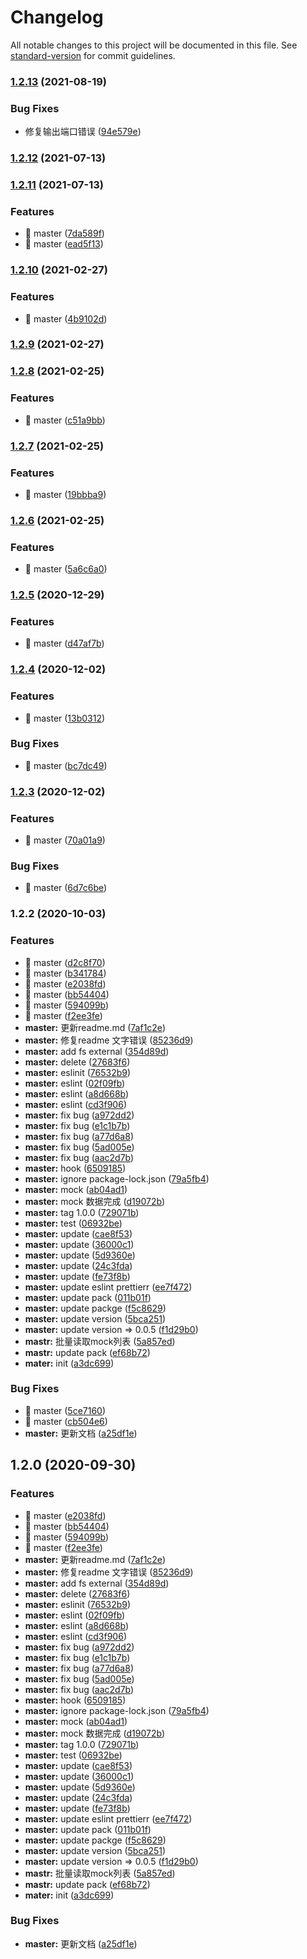 # Changelog

All notable changes to this project will be documented in this file. See [standard-version](https://github.com/conventional-changelog/standard-version) for commit guidelines.

### [1.2.13](https://github.com/chenjiajing23/good-mock/compare/v1.2.12...v1.2.13) (2021-08-19)


### Bug Fixes

* 修复输出端口错误 ([94e579e](https://github.com/chenjiajing23/good-mock/commit/94e579e2a3e3fe3169aaadd87d1a74ddd0aa2a70))

### [1.2.12](https://github.com/chenjiajing23/good-mock/compare/v1.2.11...v1.2.12) (2021-07-13)

### [1.2.11](https://github.com/chenjiajing23/good-mock/compare/v1.2.10...v1.2.11) (2021-07-13)


### Features

* 🎸 master ([7da589f](https://github.com/chenjiajing23/good-mock/commit/7da589fc505f60ae28029d2f7bb544e98951e7b1))
* 🎸 master ([ead5f13](https://github.com/chenjiajing23/good-mock/commit/ead5f132647a89573f508a1ec3c0b70db18101ee))

### [1.2.10](https://github.com/chenjiajing23/good-mock/compare/v1.2.9...v1.2.10) (2021-02-27)


### Features

* 🎸 master ([4b9102d](https://github.com/chenjiajing23/good-mock/commit/4b9102d1c449aa92a3fb9079ee026196fd352df1))

### [1.2.9](https://github.com/chenjiajing23/good-mock/compare/v1.2.8...v1.2.9) (2021-02-27)

### [1.2.8](https://github.com/chenjiajing23/good-mock/compare/v1.2.7...v1.2.8) (2021-02-25)


### Features

* 🎸 master ([c51a9bb](https://github.com/chenjiajing23/good-mock/commit/c51a9bb9ed4395c3d7a13750b83051da182d5ee8))

### [1.2.7](https://github.com/chenjiajing23/good-mock/compare/v1.2.6...v1.2.7) (2021-02-25)


### Features

* 🎸 master ([19bbba9](https://github.com/chenjiajing23/good-mock/commit/19bbba91c4bf350a1b55a939dc37485f672d76f9))

### [1.2.6](https://github.com/chenjiajing23/good-mock/compare/v1.2.5...v1.2.6) (2021-02-25)


### Features

* 🎸 master ([5a6c6a0](https://github.com/chenjiajing23/good-mock/commit/5a6c6a0d22c5b68fdc7f47e77db88996d8ea51ef))

### [1.2.5](https://github.com/chenjiajing23/good-mock/compare/v1.2.4...v1.2.5) (2020-12-29)


### Features

* 🎸 master ([d47af7b](https://github.com/chenjiajing23/good-mock/commit/d47af7b071db2a58b6e30c6f9e04eaec382aebd1))

### [1.2.4](https://github.com/chenjiajing23/good-mock/compare/v1.2.3...v1.2.4) (2020-12-02)


### Features

* 🎸 master ([13b0312](https://github.com/chenjiajing23/good-mock/commit/13b0312847e69a7d3454caec3192dd1afb656487))


### Bug Fixes

* 🐛 master ([bc7dc49](https://github.com/chenjiajing23/good-mock/commit/bc7dc49c8e210c6c55d471b0853afcfcc3996293))

### [1.2.3](https://github.com/chenjiajing23/good-mock/compare/v1.2.2...v1.2.3) (2020-12-02)


### Features

* 🎸 master ([70a01a9](https://github.com/chenjiajing23/good-mock/commit/70a01a9d5c3acdce1b382ba04bcb9aac8cc4b8b4))


### Bug Fixes

* 🐛 master ([6d7c6be](https://github.com/chenjiajing23/good-mock/commit/6d7c6be9a444998863060cd6796483608de3352a))

### 1.2.2 (2020-10-03)


### Features

* 🎸 master ([d2c8f70](https://github.com/chenjiajing23/good-mock/commit/d2c8f7041409766b290f684c07007f15d16be16d))
* 🎸 master ([b341784](https://github.com/chenjiajing23/good-mock/commit/b34178446149ffce33d247e45827f6271b276164))
* 🎸 master ([e2038fd](https://github.com/chenjiajing23/good-mock/commit/e2038fd5398746fa520ba8733c8488012b2bd297))
* 🎸 master ([bb54404](https://github.com/chenjiajing23/good-mock/commit/bb5440442554db23df255d394e015ead245c34f3))
* 🎸 master ([594099b](https://github.com/chenjiajing23/good-mock/commit/594099b59cbef8bbcc9679d0add54250359e404d))
* 🎸 master ([f2ee3fe](https://github.com/chenjiajing23/good-mock/commit/f2ee3fe216caefa3ee6c0bb507abe4eb4ae1ccfa))
* **master:** 更新readme.md ([7af1c2e](https://github.com/chenjiajing23/good-mock/commit/7af1c2e8ad4b9b98cd831ef56894cb855846399d))
* **master:** 修复readme 文字错误 ([85236d9](https://github.com/chenjiajing23/good-mock/commit/85236d99d958d158ea6179ae2c7f8022229bad6b))
* **master:** add fs external ([354d89d](https://github.com/chenjiajing23/good-mock/commit/354d89d9180de4e97adcf67794642055d3e7b4eb))
* **master:** delete ([27683f6](https://github.com/chenjiajing23/good-mock/commit/27683f6aa323baae224902ec5f996a6b6a415800))
* **master:** eslinit ([76532b9](https://github.com/chenjiajing23/good-mock/commit/76532b97ba21bb2b74bd5dfba132f3d24a1244d5))
* **master:** eslint ([02f09fb](https://github.com/chenjiajing23/good-mock/commit/02f09fb9f8c6c4469a30c788cc2f954f4724c5e1))
* **master:** eslint ([a8d668b](https://github.com/chenjiajing23/good-mock/commit/a8d668b6102264c731f9a89cf90d0e39a5f8aba4))
* **master:** eslint ([cd3f906](https://github.com/chenjiajing23/good-mock/commit/cd3f906c1c3f2278cf5aa1ad00362dff6529ed07))
* **master:** fix bug ([a972dd2](https://github.com/chenjiajing23/good-mock/commit/a972dd2e177d54335488fe6d0dc9c6214edc5da5))
* **master:** fix bug ([e1c1b7b](https://github.com/chenjiajing23/good-mock/commit/e1c1b7b311d1a535a0794af7baa7f4d9d0eb4e9f))
* **master:** fix bug ([a77d6a8](https://github.com/chenjiajing23/good-mock/commit/a77d6a8dc0550bd33b7e45f65ed8245db5c0ecd8))
* **master:** fix bug ([5ad005e](https://github.com/chenjiajing23/good-mock/commit/5ad005e50ca078d24a96e434a5b806330048c2e6))
* **master:** fix bug ([aac2d7b](https://github.com/chenjiajing23/good-mock/commit/aac2d7b847d957349d5e088789a6435cb51426dc))
* **master:** hook ([6509185](https://github.com/chenjiajing23/good-mock/commit/6509185659489449aefe5f080e16e1f8f014a034))
* **master:** ignore package-lock.json ([79a5fb4](https://github.com/chenjiajing23/good-mock/commit/79a5fb4d9caf21b16c6933dfbc1335d634ea2994))
* **master:** mock ([ab04ad1](https://github.com/chenjiajing23/good-mock/commit/ab04ad1b98c8683e708ee3f009c8fadc28d95bf0))
* **master:** mock 数据完成 ([d19072b](https://github.com/chenjiajing23/good-mock/commit/d19072bdd2db50807318952a4cea7ee560fd3595))
* **master:** tag 1.0.0 ([729071b](https://github.com/chenjiajing23/good-mock/commit/729071b9edcc1a140c8ed63dcff1a44d37a8fea9))
* **master:** test ([06932be](https://github.com/chenjiajing23/good-mock/commit/06932bed674b55ba4e5a954e9b20a480d1ae8734))
* **master:** update ([cae8f53](https://github.com/chenjiajing23/good-mock/commit/cae8f53356c8d5764f7787d3a5e631d5f5dc32ec))
* **master:** update ([36000c1](https://github.com/chenjiajing23/good-mock/commit/36000c189778678f50c1d2b3c7caa8e7db0cd565))
* **master:** update ([5d9360e](https://github.com/chenjiajing23/good-mock/commit/5d9360efed5929d49b5b5cdfbd8397e4f0355be3))
* **master:** update ([24c3fda](https://github.com/chenjiajing23/good-mock/commit/24c3fda713c526011440e681fd22c18fef036842))
* **master:** update ([fe73f8b](https://github.com/chenjiajing23/good-mock/commit/fe73f8ba9a1fac1cf105c571dbbdd7b1d5abd472))
* **master:** update eslint prettierr ([ee7f472](https://github.com/chenjiajing23/good-mock/commit/ee7f472f1148a7bae820da935ac8f3560f5dc539))
* **master:** update pack ([011b01f](https://github.com/chenjiajing23/good-mock/commit/011b01f7893331ff84884a4a7e62e0eef0bc3186))
* **master:** update packge ([f5c8629](https://github.com/chenjiajing23/good-mock/commit/f5c8629ec2fc41a4aa18ce17b415fa5b1141e6ba))
* **master:** update version ([5bca251](https://github.com/chenjiajing23/good-mock/commit/5bca25116a5f123fe21f9e6a463d74b5e0a37626))
* **master:** update version => 0.0.5 ([f1d29b0](https://github.com/chenjiajing23/good-mock/commit/f1d29b0f7b736ab2a708d148af25e91fa0625ad3))
* **mastr:** 批量读取mock列表 ([5a857ed](https://github.com/chenjiajing23/good-mock/commit/5a857edfd8f0028f2d651bc38ec72ff669df478c))
* **mastr:** update pack ([ef68b72](https://github.com/chenjiajing23/good-mock/commit/ef68b728a4143737cac12d1789aaf5123a5fecd4))
* **mater:** init ([a3dc699](https://github.com/chenjiajing23/good-mock/commit/a3dc699a5e178577a0301d93e80805a82137c8be))


### Bug Fixes

* 🐛 master ([5ce7160](https://github.com/chenjiajing23/good-mock/commit/5ce716013a7a77298395f95c36e24f32481b3af4))
* 🐛 master ([cb504e6](https://github.com/chenjiajing23/good-mock/commit/cb504e6ee11490885fc561dfaf2b805db79c5e9f))
* **master:** 更新文档 ([a25df1e](https://github.com/chenjiajing23/good-mock/commit/a25df1e2ebaea2635c639242f6dbaf688442efbd))

## 1.2.0 (2020-09-30)


### Features

* 🎸 master ([e2038fd](https://github.com/chenjiajing23/good-mock/commit/e2038fd5398746fa520ba8733c8488012b2bd297))
* 🎸 master ([bb54404](https://github.com/chenjiajing23/good-mock/commit/bb5440442554db23df255d394e015ead245c34f3))
* 🎸 master ([594099b](https://github.com/chenjiajing23/good-mock/commit/594099b59cbef8bbcc9679d0add54250359e404d))
* 🎸 master ([f2ee3fe](https://github.com/chenjiajing23/good-mock/commit/f2ee3fe216caefa3ee6c0bb507abe4eb4ae1ccfa))
* **master:** 更新readme.md ([7af1c2e](https://github.com/chenjiajing23/good-mock/commit/7af1c2e8ad4b9b98cd831ef56894cb855846399d))
* **master:** 修复readme 文字错误 ([85236d9](https://github.com/chenjiajing23/good-mock/commit/85236d99d958d158ea6179ae2c7f8022229bad6b))
* **master:** add fs external ([354d89d](https://github.com/chenjiajing23/good-mock/commit/354d89d9180de4e97adcf67794642055d3e7b4eb))
* **master:** delete ([27683f6](https://github.com/chenjiajing23/good-mock/commit/27683f6aa323baae224902ec5f996a6b6a415800))
* **master:** eslinit ([76532b9](https://github.com/chenjiajing23/good-mock/commit/76532b97ba21bb2b74bd5dfba132f3d24a1244d5))
* **master:** eslint ([02f09fb](https://github.com/chenjiajing23/good-mock/commit/02f09fb9f8c6c4469a30c788cc2f954f4724c5e1))
* **master:** eslint ([a8d668b](https://github.com/chenjiajing23/good-mock/commit/a8d668b6102264c731f9a89cf90d0e39a5f8aba4))
* **master:** eslint ([cd3f906](https://github.com/chenjiajing23/good-mock/commit/cd3f906c1c3f2278cf5aa1ad00362dff6529ed07))
* **master:** fix bug ([a972dd2](https://github.com/chenjiajing23/good-mock/commit/a972dd2e177d54335488fe6d0dc9c6214edc5da5))
* **master:** fix bug ([e1c1b7b](https://github.com/chenjiajing23/good-mock/commit/e1c1b7b311d1a535a0794af7baa7f4d9d0eb4e9f))
* **master:** fix bug ([a77d6a8](https://github.com/chenjiajing23/good-mock/commit/a77d6a8dc0550bd33b7e45f65ed8245db5c0ecd8))
* **master:** fix bug ([5ad005e](https://github.com/chenjiajing23/good-mock/commit/5ad005e50ca078d24a96e434a5b806330048c2e6))
* **master:** fix bug ([aac2d7b](https://github.com/chenjiajing23/good-mock/commit/aac2d7b847d957349d5e088789a6435cb51426dc))
* **master:** hook ([6509185](https://github.com/chenjiajing23/good-mock/commit/6509185659489449aefe5f080e16e1f8f014a034))
* **master:** ignore package-lock.json ([79a5fb4](https://github.com/chenjiajing23/good-mock/commit/79a5fb4d9caf21b16c6933dfbc1335d634ea2994))
* **master:** mock ([ab04ad1](https://github.com/chenjiajing23/good-mock/commit/ab04ad1b98c8683e708ee3f009c8fadc28d95bf0))
* **master:** mock 数据完成 ([d19072b](https://github.com/chenjiajing23/good-mock/commit/d19072bdd2db50807318952a4cea7ee560fd3595))
* **master:** tag 1.0.0 ([729071b](https://github.com/chenjiajing23/good-mock/commit/729071b9edcc1a140c8ed63dcff1a44d37a8fea9))
* **master:** test ([06932be](https://github.com/chenjiajing23/good-mock/commit/06932bed674b55ba4e5a954e9b20a480d1ae8734))
* **master:** update ([cae8f53](https://github.com/chenjiajing23/good-mock/commit/cae8f53356c8d5764f7787d3a5e631d5f5dc32ec))
* **master:** update ([36000c1](https://github.com/chenjiajing23/good-mock/commit/36000c189778678f50c1d2b3c7caa8e7db0cd565))
* **master:** update ([5d9360e](https://github.com/chenjiajing23/good-mock/commit/5d9360efed5929d49b5b5cdfbd8397e4f0355be3))
* **master:** update ([24c3fda](https://github.com/chenjiajing23/good-mock/commit/24c3fda713c526011440e681fd22c18fef036842))
* **master:** update ([fe73f8b](https://github.com/chenjiajing23/good-mock/commit/fe73f8ba9a1fac1cf105c571dbbdd7b1d5abd472))
* **master:** update eslint prettierr ([ee7f472](https://github.com/chenjiajing23/good-mock/commit/ee7f472f1148a7bae820da935ac8f3560f5dc539))
* **master:** update pack ([011b01f](https://github.com/chenjiajing23/good-mock/commit/011b01f7893331ff84884a4a7e62e0eef0bc3186))
* **master:** update packge ([f5c8629](https://github.com/chenjiajing23/good-mock/commit/f5c8629ec2fc41a4aa18ce17b415fa5b1141e6ba))
* **master:** update version ([5bca251](https://github.com/chenjiajing23/good-mock/commit/5bca25116a5f123fe21f9e6a463d74b5e0a37626))
* **master:** update version => 0.0.5 ([f1d29b0](https://github.com/chenjiajing23/good-mock/commit/f1d29b0f7b736ab2a708d148af25e91fa0625ad3))
* **mastr:** 批量读取mock列表 ([5a857ed](https://github.com/chenjiajing23/good-mock/commit/5a857edfd8f0028f2d651bc38ec72ff669df478c))
* **mastr:** update pack ([ef68b72](https://github.com/chenjiajing23/good-mock/commit/ef68b728a4143737cac12d1789aaf5123a5fecd4))
* **mater:** init ([a3dc699](https://github.com/chenjiajing23/good-mock/commit/a3dc699a5e178577a0301d93e80805a82137c8be))


### Bug Fixes

* **master:** 更新文档 ([a25df1e](https://github.com/chenjiajing23/good-mock/commit/a25df1e2ebaea2635c639242f6dbaf688442efbd))
